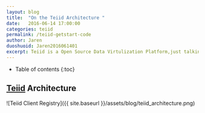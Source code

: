 ```yaml
---
layout: blog
title:  "On the Teiid Architecture "
date:   2016-06-14 17:00:00
categories: teiid
permalink: /teiid-getstart-code
author: Jaren
duoshuoid: Jaren2016061401
excerpt: Teiid is a Open Source Data Virtulization Platform,just talking about the architecture of teiid.
---
```


* Table of contents
{:toc}

## [Teiid](http://teiid.jboss.org/) Architecture

 
 
 
 ![Teiid Client Registry]({{ site.baseurl }}/assets/blog/teiid_architecture.png)
 
 
 
 
 
 
  
